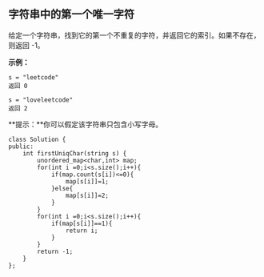 ## 字符串中的第一个唯一字符

给定一个字符串，找到它的第一个不重复的字符，并返回它的索引。如果不存在，则返回 -1。

 

**示例：**

```
s = "leetcode"
返回 0

s = "loveleetcode"
返回 2
```

 

**提示：**你可以假定该字符串只包含小写字母。

```
class Solution {
public:
    int firstUniqChar(string s) {
        unordered_map<char,int> map;
        for(int i =0;i<s.size();i++){
            if(map.count(s[i])<=0){
                map[s[i]]=1;
            }else{
                map[s[i]]=2;
            }
        }
        for(int i =0;i<s.size();i++){
            if(map[s[i]]==1){
                return i;
            }
        }
        return -1;
    }
};
```

